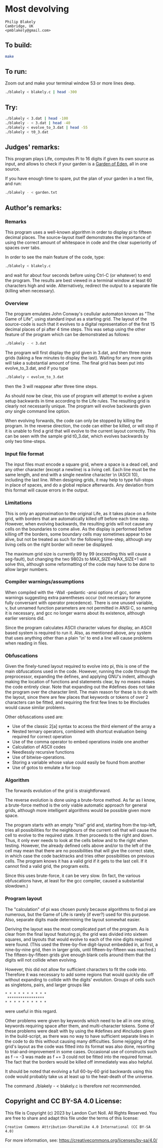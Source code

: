 # Most devolving

    Philip Blakely  
    Cambridge, UK  
    <pmblakely@gmail.com>  

## To build:

```sh
make
```

## To run:

Zoom out and make your terminal window 53 or more lines deep.

```sh
./blakely < blakely.c | head -300
```

## Try:

```sh
./blakely < 3.dat | head -100
./blakely - < 3.dat | head -40
./blakely < evolve_to_3.dat | head -55
./blakely < t0_3.dat
```

## Judges' remarks:

This program plays Life, computes Pi to 16 digits
if given its own source as input, and allows to check if your garden
is a [Garden of Eden](http://en.wikipedia.org/wiki/Garden_of_Eden_%28cellular_automaton%29), all in one source. 

If you have enough time to spare, put the plan of your garden in a text file, 
and run:

```sh
./blakely - < garden.txt
```

## Author's remarks:

### Remarks

This program uses a well-known algorithm in order to display pi to
fifteen decimal places. The source-layout itself demonstrates the importance of
using the correct amount of whitespace in code and the clear superiority of spaces over tabs.

In order to see the main feature of the code, type:

```sh
./blakely < blakely.c
```

and wait for about four seconds before using Ctrl-C (or whatever) to end the program. The
results are best viewed in a terminal window at least 60 characters
high and wide. Alternatively, redirect the output to a separate file
(killing when necessary).

### Overview

The program emulates John Conway's ceullular automaton known as "The
Game of Life", using standard input as a starting grid. The layout of
the source-code is such that it evolves to a digital representation of
the first 15 decimal places of pi after 4 time steps. This was setup
using the other feature of the program which can be demonstrated as follows:

```sh
./blakely - < 3.dat
```

The program will first display the grid given in 3.dat, and then three
more grids (taking a few minutes to display the last). Waiting for any more grids will
take a substantial amount of time. The final grid has been put into
evolve\_to\_3.dat, and if you type

```sh
./blakely < evolve_to_3.dat
```

then the 3 will reappear after three time steps.

As should now be clear, this use of program will attempt to evolve a given setup backwards in
time according to the Life rules. The resulting grid is clearly not
necessarily unique. The program will evolve backwards given *any* single
command line option.

When evolving forwards, the code can only be stopped by killing the
program. In the reverse direction, the code can either be killed, or
will stop if it is unable to find a grid that will evolve to the
current layout correctly. This can be seen with the sample grid
t0_3.dat, which evolves backwards by only two time-steps.

### Input file format

The input files must encode a square grid, where a space is a dead
cell, and any other character (except a newline) is a living cell. Each line must be the same
length, and end with a single newline character \n (ASCII 10), including the last line. When
designing grids, it may help to type full-stops in place of spaces,
and do a global replace afterwards. Any deviation from this format will
cause errors in the output.

### Limitations

This is only an approximation to the original Life, as it takes place
on a finite grid, with borders that are automatically killed off
before each time step. However, when evolving backwards, the resulting
grids will not cause any cells on the boundaries to come alive.
As the display is performed before killing off the borders, some
boundary cells may sometimes appear to be alive, but not be treated as
such for the following time-step, although any living cells on the
right border will never be displayed.

The maximum grid size is currently 99 by 99 (exceeding this will cause a
seg-fault), but changing the two 9802s to MAX\_SIZE*MAX\_SIZE+1 will
solve this, although some reformatting of the
code may have to be done to allow larger numbers.

### Compiler warnings/assumptions

When compiled with the -Wall -pedantic -ansi options of gcc, some
warnings suggesting extra parentheses occur (not necessary for anyone
fully conversant with operator precedence). There is one unused
variable, v, but unnamed function parameters are not permitted in ANSI
C, so naming it is necessary, and gcc no longer warns about its
existence, although earlier versions did.

Since the program calculates ASCII character values for display, an
ASCII based system is required to run it. Also, as mentioned above,
any system that uses anything other than a plain '\n' to end a line will cause
problems when reading in files.

### Obfuscations

Given the finely-tuned layout required to evolve into pi, this is one of the
main obfuscations used in the code. However, running the code through the
preprocessor, expanding the defines, and applying GNU's indent, although
making the location of functions and statements clear, by no means makes the
code entirely clear.  Note that expanding out the #defines does not take the
program over the character limit. The main reason for these is to do with the
layout, since there are few places that keywords or tokens of over 2
characters can be fitted, and requiring the first few lines to be #includes
would cause similar problems.

Other obfuscations used are:

- Use of the classic 2[a] syntax to access the third element of the
  array a
- Nested ternary operators, combined with shortcut evaluation being
  required for correct operation
- Use of the comma operator to embed operations inside one another
- Calculation of ASCII codes
- Needlessly recursive functions
- Use of bitwise-operations.
- Storing a variable whose value could easily be found from another
- Use of gotos to emulate a for loop

### Algorithm

The forwards evolution of the grid is straightforward.

The reverse evolution is done using a brute-force method. As far as I
know, a brute-force method is the only viable automatic approach for
general grids, although more intelligent algorithms would be possible
given more space.

The program starts with an empty "trial" grid and, starting from the
top-left, tries all possibilities for the neighbours of the current
cell that will cause the cell to evolve to the required state. It then
proceeds to the right and down. Thus, it only ever needs to look at
the cells below and to the right when testing. However, the already
defined cells above and/or to the left of the cell may mean that there
are no possibilities that will give the correct state, in which case
the code backtracks and tries other possibilities on previous
cells. The program knows it has a valid grid if it gets to the last
cell. If it cannot find a valid grid, the program exits.

Since this uses brute-force, it can be very slow. (In fact, the
various obfuscations have, at least for the gcc compiler,
caused a substantial slowdown.)

### Program layout

The "calculation" of pi was chosen purely because algorithms to find
pi are numerous, but the Game of Life is rarely (if ever?) used for
this purpose. Also, separate digits made determining the layout somewhat easier.

Deriving the layout was the most complicated part of the program. As is clear from
the final layout featuring pi, the grid was divided into sixteen squares,
and layouts that would evolve to each of the nine digits required were
found. (This used the three-by-five digit-layout embedded in, at first, a
nine-by-nine grid, then in larger grids, until fifteen-by-fifteen was
reached.) The fifteen-by-fifteen grids give enough blank cells around
them that the digits will not collide when evolving.

However, this did not allow for sufficient characters to fit the code
into. Therefore it was necessary to add some regions that would quickly die off
without expanding to collide with the digits' evolution.
Groups of cells such as singletons, pairs, and larger groups like

    * * * * * * * * * *
     *****************
    * * * * * * * * * *

were useful in this regard.

Other problems were given by keywords which need to be all in one
string, keywords requiring space after them, and
multi-character tokens. Some of these problems were dealt with by
using the #defines and #includes given in the build-script, as there
was no way to have sufficient separate lines in the code to do this
without causing many difficulties. Some rejigging of the grid's layout
as the code was fitted into its format was also done, resorting to
trial-and-improvement in some cases. Occasional use of constructs such
as f -= -3 was made as f += 3 could not be fitted into the required format.
The fact that the borders would be killed off immediately was also helpful.

It should be noted that evolving a full 60-by-60 grid backwards using
this code would probably take us at least up to the heat-death of the
universe.

The command ./blakely - < blakely.c is therefore *not* recommended.

## Copyright and CC BY-SA 4.0 License:

This file is Copyright (c) 2023 by Landon Curt Noll.  All Rights Reserved.
You are free to share and adapt this file under the terms of this license:

    Creative Commons Attribution-ShareAlike 4.0 International (CC BY-SA 4.0)

For more information, see: https://creativecommons.org/licenses/by-sa/4.0/
